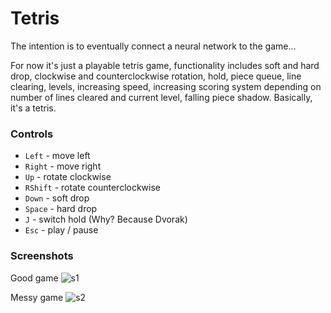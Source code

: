 # Tetris

The intention is to eventually connect a neural network to the game...

For now it's just a playable tetris game, functionality includes soft and hard drop,
clockwise and counterclockwise rotation, hold, piece queue, line clearing, levels,
increasing speed, increasing scoring system depending on number of lines cleared
and current level, falling piece shadow. Basically, it's a tetris.

### Controls

 - `Left` - move left
 - `Right` - move right
 - `Up` - rotate clockwise
 - `RShift` - rotate counterclockwise
 - `Down` - soft drop
 - `Space` - hard drop
 - `J` - switch hold (Why? Because Dvorak)
 - `Esc` - play / pause

### Screenshots

Good game
![s1](https://i.snipboard.io/61RDPg.jpg)

Messy game
![s2](https://snipboard.io/Wm0I36.jpg)